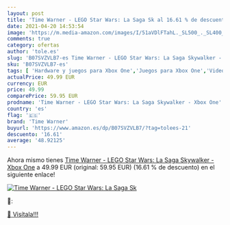 ```yaml
---
layout: post
title: 'Time Warner - LEGO Star Wars: La Saga Sk al 16.61 % de descuento'
date: 2021-04-20 14:53:54
image: 'https://m.media-amazon.com/images/I/51aVDlFTahL._SL500_._SL400_.jpg'
comments: true
category: ofertas
author: 'tole.es'
slug: 'B07SVZVLB7-es Time Warner - LEGO Star Wars: La Saga Skywalker - Xbox One'
sku: 'B07SVZVLB7-es'
tags: [ 'Hardware y juegos para Xbox One','Juegos para Xbox One','Videojuegos','time warner','xbox', ]
actualPrice: 49.99 EUR
currency: EUR
price: 49.99
comparePrice: 59.95 EUR
prodname: 'Time Warner - LEGO Star Wars: La Saga Skywalker - Xbox One'
country: 'es'
flag: '🇪🇸'
brand: 'Time Warner'
buyurl: 'https://www.amazon.es/dp/B07SVZVLB7/?tag=tolees-21'
descuento: '16.61'
average: '48.92125'
---
```


Ahora mismo tienes [Time Warner - LEGO Star Wars: La Saga Skywalker - Xbox One](https://www.amazon.es/dp/B07SVZVLB7/?tag=tolees-21) a 49.99 EUR (original: 59.95 EUR) (16.61 %  de descuento) en el siguiente enlace!

[![Time Warner - LEGO Star Wars: La Saga Sk](https://m.media-amazon.com/images/I/51aVDlFTahL._SL500_._SL400_.jpg)](https://www.amazon.es/dp/B07SVZVLB7/?tag=tolees-21)

🔎:


[🛒 Visítala!!!](https://www.amazon.es/dp/B07SVZVLB7/?tag=tolees-21)
